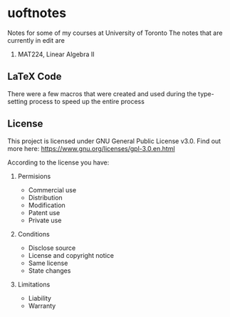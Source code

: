 # uoftnotes
Notes for some of my courses at University of Toronto
The notes that are currently in edit are
1. MAT224, Linear Algebra II

## LaTeX Code
There were a few macros that were created and used during the type-setting process to speed up the entire process

## License
This project is licensed under GNU General Public License v3.0. Find out more here: <https://www.gnu.org/licenses/gpl-3.0.en.html>

According to the license you have:
1. Permisions
    * Commercial use
    * Distribution
    * Modification
    * Patent use
    * Private use
    
2. Conditions
    * Disclose source
    * License and copyright notice
    * Same license
    * State changes
    
3. Limitations
    * Liability
    * Warranty

